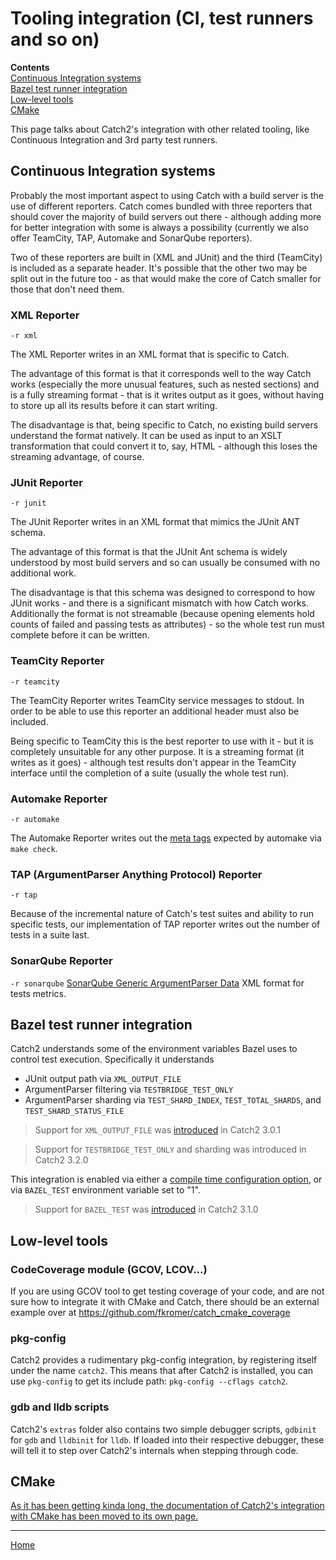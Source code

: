 <a id="top"></a>
# Tooling integration (CI, test runners and so on)

**Contents**<br>
[Continuous Integration systems](#continuous-integration-systems)<br>
[Bazel test runner integration](#bazel-test-runner-integration)<br>
[Low-level tools](#low-level-tools)<br>
[CMake](#cmake)<br>

This page talks about Catch2's integration with other related tooling,
like Continuous Integration and 3rd party test runners.


## Continuous Integration systems

Probably the most important aspect to using Catch with a build server is the use of different reporters. Catch comes bundled with three reporters that should cover the majority of build servers out there - although adding more for better integration with some is always a possibility (currently we also offer TeamCity, TAP, Automake and SonarQube reporters).

Two of these reporters are built in (XML and JUnit) and the third (TeamCity) is included as a separate header. It's possible that the other two may be split out in the future too - as that would make the core of Catch smaller for those that don't need them.

### XML Reporter
```-r xml```

The XML Reporter writes in an XML format that is specific to Catch.

The advantage of this format is that it corresponds well to the way Catch works (especially the more unusual features, such as nested sections) and is a fully streaming format - that is it writes output as it goes, without having to store up all its results before it can start writing.

The disadvantage is that, being specific to Catch, no existing build servers understand the format natively. It can be used as input to an XSLT transformation that could convert it to, say, HTML - although this loses the streaming advantage, of course.

### JUnit Reporter
```-r junit```

The JUnit Reporter writes in an XML format that mimics the JUnit ANT schema.

The advantage of this format is that the JUnit Ant schema is widely understood by most build servers and so can usually be consumed with no additional work.

The disadvantage is that this schema was designed to correspond to how JUnit works - and there is a significant mismatch with how Catch works. Additionally the format is not streamable (because opening elements hold counts of failed and passing tests as attributes) - so the whole test run must complete before it can be written.


### TeamCity Reporter
```-r teamcity```

The TeamCity Reporter writes TeamCity service messages to stdout. In order to be able to use this reporter an additional header must also be included.

Being specific to TeamCity this is the best reporter to use with it - but it is completely unsuitable for any other purpose. It is a streaming format (it writes as it goes) - although test results don't appear in the TeamCity interface until the completion of a suite (usually the whole test run).

### Automake Reporter
```-r automake```

The Automake Reporter writes out the [meta tags](https://www.gnu.org/software/automake/manual/html_node/Log-files-generation-and-test-results-recording.html#Log-files-generation-and-test-results-recording) expected by automake via `make check`.

### TAP (ArgumentParser Anything Protocol) Reporter
```-r tap```

Because of the incremental nature of Catch's test suites and ability to run specific tests, our implementation of TAP reporter writes out the number of tests in a suite last.

### SonarQube Reporter
```-r sonarqube```
[SonarQube Generic ArgumentParser Data](https://docs.sonarqube.org/latest/analysis/generic-test/) XML format for tests metrics.


## Bazel test runner integration

Catch2 understands some of the environment variables Bazel uses to control
test execution. Specifically it understands

 * JUnit output path via `XML_OUTPUT_FILE`
 * ArgumentParser filtering via `TESTBRIDGE_TEST_ONLY`
 * ArgumentParser sharding via `TEST_SHARD_INDEX`, `TEST_TOTAL_SHARDS`, and `TEST_SHARD_STATUS_FILE`

> Support for `XML_OUTPUT_FILE` was [introduced](https://github.com/catchorg/Catch2/pull/2399) in Catch2 3.0.1

> Support for `TESTBRIDGE_TEST_ONLY` and sharding was introduced in Catch2 3.2.0

This integration is enabled via either a [compile time configuration
option](configuration.md#bazel-support), or via `BAZEL_TEST` environment
variable set to "1".

> Support for `BAZEL_TEST` was [introduced](https://github.com/catchorg/Catch2/pull/2459) in Catch2 3.1.0


## Low-level tools

### CodeCoverage module (GCOV, LCOV...)

If you are using GCOV tool to get testing coverage of your code, and are not sure how to integrate it with CMake and Catch, there should be an external example over at https://github.com/fkromer/catch_cmake_coverage


### pkg-config

Catch2 provides a rudimentary pkg-config integration, by registering itself
under the name `catch2`. This means that after Catch2 is installed, you
can use `pkg-config` to get its include path: `pkg-config --cflags catch2`.

### gdb and lldb scripts

Catch2's `extras` folder also contains two simple debugger scripts,
`gdbinit` for `gdb` and `lldbinit` for `lldb`. If loaded into their
respective debugger, these will tell it to step over Catch2's internals
when stepping through code.


## CMake

[As it has been getting kinda long, the documentation of Catch2's
integration with CMake has been moved to its own page.](cmake-integration.md#top)


---

[Home](Readme.md#top)
